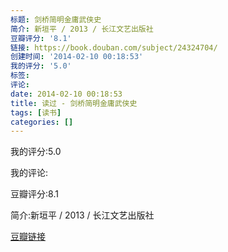 ```yaml
---
标题: 剑桥简明金庸武侠史
简介: 新垣平 / 2013 / 长江文艺出版社
豆瓣评分: '8.1'
链接: https://book.douban.com/subject/24324704/
创建时间: '2014-02-10 00:18:53'
我的评分: '5.0'
标签:
评论:
date: 2014-02-10 00:18:53
title: 读过 - 剑桥简明金庸武侠史
tags: [读书]
categories: []
---
```


我的评分:5.0

我的评论:

豆瓣评分:8.1

简介:新垣平 / 2013 / 长江文艺出版社

[豆瓣链接](https://book.douban.com/subject/24324704/)

